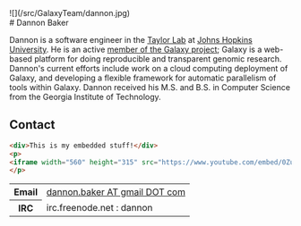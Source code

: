 <div class='right'>![](/src/GalaxyTeam/dannon.jpg)</div>
# Dannon Baker

Dannon is a software engineer in the [Taylor Lab](http://taylorlab.org/) at [Johns Hopkins University](http://jhu.edu/). He is an active [member of the Galaxy project](/src/GalaxyTeam/index.md); Galaxy is a web-based platform for doing reproducible and transparent genomic research. Dannon's current efforts include work on a cloud computing deployment of Galaxy, and developing a flexible framework for automatic parallelism of tools within Galaxy. Dannon received his M.S. and B.S. in Computer Science from the Georgia Institute of Technology.


## Contact

```html
<div>This is my embedded stuff!</div>
<p>
<iframe width="560" height="315" src="https://www.youtube.com/embed/0ZutRhiFmHM" frameborder="0" allowfullscreen></iframe>
</p>
```


<table>
  <tr>
    <th> Email </th>
    <td> <a href="mailto:dannon.baker AT gmail DOT com">dannon.baker AT gmail DOT com</a> </td>
  </tr>
  <tr>
    <th> IRC </th>
    <td> irc.freenode.net : dannon </td>
  </tr>
</table>
